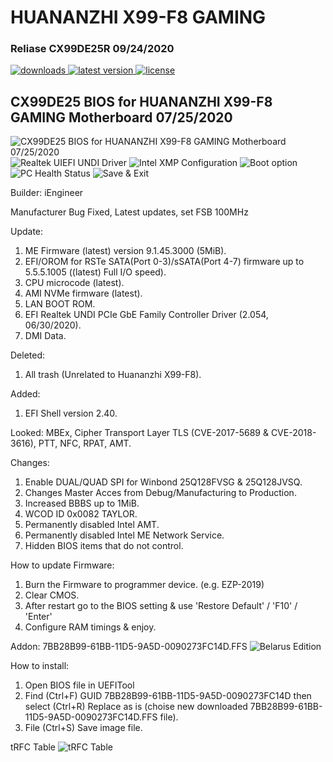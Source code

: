 # HUANANZHI X99-F8 GAMING

### Reliase CX99DE25R 09/24/2020

<div align="left">
    <a href="https://github.com/BIOS-iEngineer/HUANANZHI-X99-F8/releases">
        <img src="https://img.shields.io/github/downloads/BIOS-iEngineer/HUANANZHI-X99-F8/total.svg" alt="downloads"/>
    </a>
    <a href="https://github.com/BIOS-iEngineer/HUANANZHI-X99-F8/releases/latest">
        <img src="https://img.shields.io/github/release/BIOS-iEngineer/HUANANZHI-X99-F8.svg" alt="latest version"/>
    </a>
    <a href="https://github.com/BIOS-iEngineer/HUANANZHI-X99-F8/blob/master/License.txt">
        <img src="https://img.shields.io/github/license/BIOS-iEngineer/HUANANZHI-X99-F8.svg" alt="license"/>
    </a>
</div>

## CX99DE25 BIOS for HUANANZHI X99-F8 GAMING Motherboard 07/25/2020
  
![CX99DE25 BIOS for HUANANZHI X99-F8 GAMING Motherboard 07/25/2020](MAIN.PNG)
![Realtek UIEFI UNDI Driver](UNDI.png)
![Intel XMP Configuration](MEMORY.png)
![Boot option](BOOT.png)
![PC Health Status](PM.png)
![Save & Exit](SAVE.png)

  Builder: iEngineer

  Manufacturer Bug Fixed, Latest updates, set FSB 100MHz

  Update:
1) ME Firmware (latest) version 9.1.45.3000 (5MiB).
2) EFI/OROM for RSTe SATA(Port 0-3)/sSATA(Port 4-7) firmware up to 5.5.5.1005 ((latest) Full I/O speed).
3) CPU microcode (latest).
4) AMI NVMe firmware (latest).
5) LAN BOOT ROM.
6) EFI Realtek UNDI PCIe GbE Family Controller Driver (2.054, 06/30/2020).
7) DMI Data.

  Deleted:
1) All trash (Unrelated to Huananzhi X99-F8).

  Added:
1) EFI Shell version 2.40.

  Looked:
MBEx, Cipher Transport Layer TLS (CVE-2017-5689 & CVE-2018-3616), PTT, NFC, RPAT, AMT.

  Changes:
1) Enable DUAL/QUAD SPI for Winbond 25Q128FVSG & 25Q128JVSQ.
2) Changes Master Acces from Debug/Manufacturing to Production.
3) Increased BBBS up to 1MiB.
4) WCOD ID 0x0082 TAYLOR.
5) Permanently disabled Intel AMT.
6) Permanently disabled Intel ME Network Service.
7) Hidden BIOS items that do not control.

  How to update Firmware:
1) Burn the Firmware to programmer device. (e.g. EZP-2019)
2) Clear CMOS.
3) After restart go to the BIOS setting & use 'Restore Default' / 'F10' / 'Enter'
4) Configure RAM timings & enjoy.

Addon: 7BB28B99-61BB-11D5-9A5D-0090273FC14D.FFS
![Belarus Edition](BELARUS-EDITION.png)

  How to install:
1) Open BIOS file in UEFITool
2) Find (Ctrl+F) GUID 7BB28B99-61BB-11D5-9A5D-0090273FC14D then select (Ctrl+R) Replace as is (choise new downloaded  7BB28B99-61BB-11D5-9A5D-0090273FC14D.FFS file).
3) File (Ctrl+S) Save image file.

tRFC Table
![tRFC Table](tRFC-Table.png)
